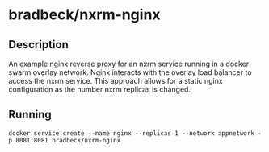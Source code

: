 # bradbeck/nxrm-nginx

## Description
An example nginx reverse proxy for an nxrm service running in a docker swarm overlay network. Nginx interacts with the overlay load balancer to access the nxrm service. This approach allows for a static nginx configuration as the number nxrm replicas is changed.

## Running
```
docker service create --name nginx --replicas 1 --network appnetwork -p 8081:8081 bradbeck/nxrm-nginx
```

